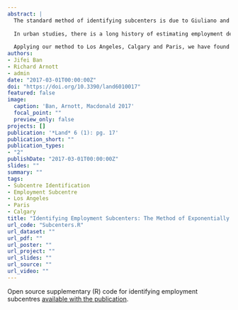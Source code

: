 ```yaml
---
abstract: |
  The standard method of identifying subcenters is due to Giuliano and Small. While simple, robust and easy to apply, because it uses absolute employment density and employment cutoffs, it identifies 'too few' subcenters at the metropolitan periphery. This paper presents a straight forward modification to this method aimed at remedying this weakness. The modification entails using cutoffs that decline exponentially with distance from the metropolitan center, thereby giving consideration to the employment density of a location relative to that of its locality. 
  
  In urban studies, there is a long history of estimating employment density 'gradients', the exponential rate at which employment density declines with distance from the metropolitan center. These density gradients differ substantially across metropolitan areas and across time for a particular metropolitan area. 
  
  Applying our method to Los Angeles, Calgary and Paris, we have found that using cutoffs that decline exponentially at one-half the estimated density gradients achieves an appealing balance between subcenters identified close to the metropolitan center and those identified at the metropolitan periphery. Many other methods of subcenter identification have been proposed that use sophisticated econometric procedures. Our method should appeal to practitioners who are looking for a simple method to apply.
authors:
- Jifei Ban
- Richard Arnott
- admin
date: "2017-03-01T00:00:00Z"
doi: "https://doi.org/10.3390/land6010017"
featured: false
image:
  caption: 'Ban, Arnott, Macdonald 2017'
  focal_point: ""
  preview_only: false
projects: []
publication: '*Land* 6 (1): pg. 17'
publication_short: ""
publication_types:
- "2"
publishDate: "2017-03-01T00:00:00Z"
slides: ""
summary: ""
tags:
- Subcentre Identification
- Employment Subcentre
- Los Angeles
- Paris
- Calgary
title: "Identifying Employment Subcenters: The Method of Exponentially Declining Cutoffs"
url_code: "Subcenters.R"
url_dataset: ""
url_pdf: ""
url_poster: ""
url_project: ""
url_slides: ""
url_source: ""
url_video: ""
---
```


Open source supplementary (R) code for identifying employment subcentres [available with the publication](https://doi.org/10.3390/land6010017).
